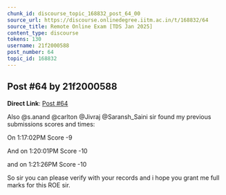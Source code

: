 ```yaml
---
chunk_id: discourse_topic_168832_post_64_00
source_url: https://discourse.onlinedegree.iitm.ac.in/t/168832/64
source_title: Remote Online Exam [TDS Jan 2025]
content_type: discourse
tokens: 130
username: 21f2000588
post_number: 64
topic_id: 168832
---
```


## Post #64 by 21f2000588

**Direct Link**: [Post #64](https://discourse.onlinedegree.iitm.ac.in/t/168832/64)

Also @s.anand @carlton @Jivraj @Saransh_Saini sir found my previous submissions scores and times:

On 1:17:02PM Score -9

And on 1:20:01PM Score -10

and on 1:21:26PM Score -10

So sir you can please verify with your records and i hope you grant me full marks for this ROE sir.
